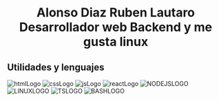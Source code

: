 <div align="center">
	<h1>Alonso Diaz Ruben Lautaro <br/>
		Desarrollador web Backend y me gusta linux</h1>
</div>

<h2>Utilidades y lenguajes</h2>

![htmlLogo](https://img.shields.io/badge/HTML5-black?style=for-the-badge&logo=HTML5) ![cssLogo](https://img.shields.io/badge/CSS3-black?style=for-the-badge&logo=CSS3) ![jsLogo](https://img.shields.io/badge/JavaScript-black?style=for-the-badge&logo=javaScript) ![reactLogo](https://img.shields.io/badge/ReactJS-black?style=for-the-badge&logo=React) ![NODEJSLOGO](https://img.shields.io/badge/NodeJs-black?style=for-the-badge&logo=nodedotjs) ![LINUXLOGO](https://img.shields.io/badge/LINUX-black?style=for-the-badge&logo=linux) ![TSLOGO](https://img.shields.io/badge/TypeScript-black?style=for-the-badge&logo=typescript) ![BASHLOGO](https://img.shields.io/badge/BASH-black?style=for-the-badge&logo=gnubash)

